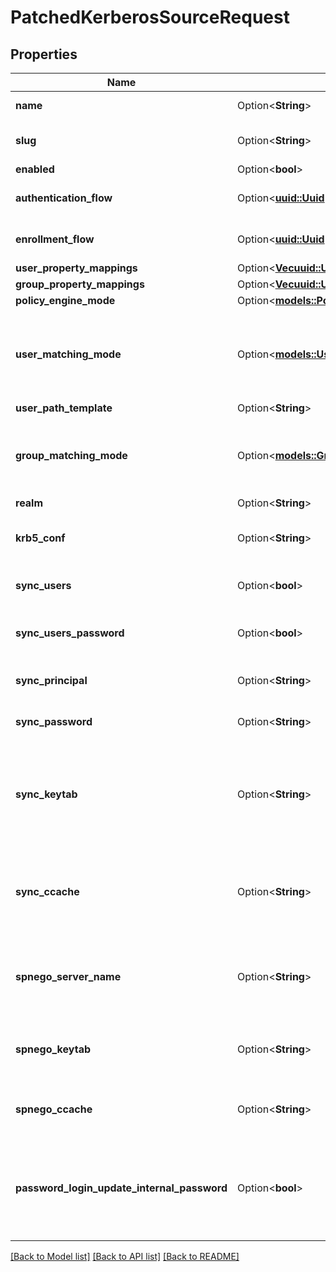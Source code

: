 # PatchedKerberosSourceRequest

## Properties

Name | Type | Description | Notes
------------ | ------------- | ------------- | -------------
**name** | Option<**String**> | Source's display Name. | [optional]
**slug** | Option<**String**> | Internal source name, used in URLs. | [optional]
**enabled** | Option<**bool**> |  | [optional]
**authentication_flow** | Option<[**uuid::Uuid**](uuid::Uuid.md)> | Flow to use when authenticating existing users. | [optional]
**enrollment_flow** | Option<[**uuid::Uuid**](uuid::Uuid.md)> | Flow to use when enrolling new users. | [optional]
**user_property_mappings** | Option<[**Vec<uuid::Uuid>**](uuid::Uuid.md)> |  | [optional]
**group_property_mappings** | Option<[**Vec<uuid::Uuid>**](uuid::Uuid.md)> |  | [optional]
**policy_engine_mode** | Option<[**models::PolicyEngineMode**](PolicyEngineMode.md)> |  | [optional]
**user_matching_mode** | Option<[**models::UserMatchingModeEnum**](UserMatchingModeEnum.md)> | How the source determines if an existing user should be authenticated or a new user enrolled. | [optional]
**user_path_template** | Option<**String**> |  | [optional]
**group_matching_mode** | Option<[**models::GroupMatchingModeEnum**](GroupMatchingModeEnum.md)> | How the source determines if an existing group should be used or a new group created. | [optional]
**realm** | Option<**String**> | Kerberos realm | [optional]
**krb5_conf** | Option<**String**> | Custom krb5.conf to use. Uses the system one by default | [optional]
**sync_users** | Option<**bool**> | Sync users from Kerberos into authentik | [optional]
**sync_users_password** | Option<**bool**> | When a user changes their password, sync it back to Kerberos | [optional]
**sync_principal** | Option<**String**> | Principal to authenticate to kadmin for sync. | [optional]
**sync_password** | Option<**String**> | Password to authenticate to kadmin for sync | [optional]
**sync_keytab** | Option<**String**> | Keytab to authenticate to kadmin for sync. Must be base64-encoded or in the form TYPE:residual | [optional]
**sync_ccache** | Option<**String**> | Credentials cache to authenticate to kadmin for sync. Must be in the form TYPE:residual | [optional]
**spnego_server_name** | Option<**String**> | Force the use of a specific server name for SPNEGO. Must be in the form HTTP@hostname | [optional]
**spnego_keytab** | Option<**String**> | SPNEGO keytab base64-encoded or path to keytab in the form FILE:path | [optional]
**spnego_ccache** | Option<**String**> | Credential cache to use for SPNEGO in form type:residual | [optional]
**password_login_update_internal_password** | Option<**bool**> | If enabled, the authentik-stored password will be updated upon login with the Kerberos password backend | [optional]

[[Back to Model list]](../README.md#documentation-for-models) [[Back to API list]](../README.md#documentation-for-api-endpoints) [[Back to README]](../README.md)


